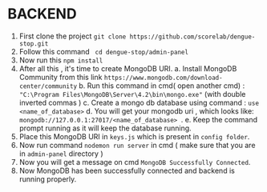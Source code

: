 # BACKEND
1. First clone the project ``` git clone https://github.com/scorelab/dengue-stop.git ```
2. Follow this command ``` cd dengue-stop/admin-panel```
3. Now run this ```npm install ```
4. After all this , it's time to create MongoDB URI.
    a. Install MongoDB Community from this link ```https://www.mongodb.com/download-center/community```
    b.  Run this command in cmd( open another cmd) : ```"C:\Program Files\MongoDB\Server\4.2\bin\mongo.exe"``` (with double inverted commas )
    c. Create a mongo db database using command : ```use <name_of_database>```
    d. You will get your mongodb uri , which looks like: ```mongodb://127.0.0.1:27017/<name_of_database> ```.
    e. Keep the command prompt running as it will keep the database running.
5. Place this MongoDB URI in ```keys.js``` which is present in ```config folder```.
6. Now run command ```nodemon run server``` in cmd ( make sure that you are in ```admin-panel``` directory )
7. Now you will get a message on cmd ```MongoDB Successfully Connected```.
8. Now MongoDB has been successfully connected and backend is running properly.